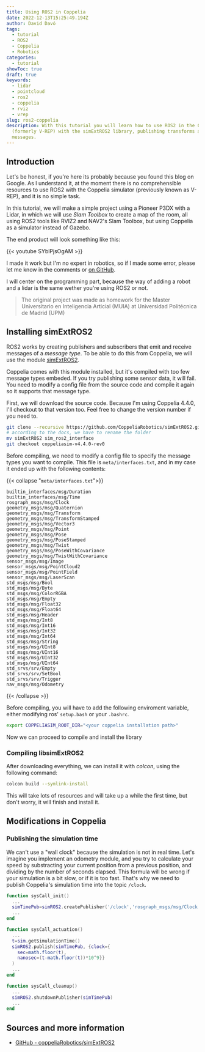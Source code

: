 ```yaml
---
title: Using ROS2 in Coppelia
date: 2022-12-13T15:25:49.194Z
author: David Davó
tags:
  - tutorial
  - ROS2
  - Coppelia
  - Robotics
categories:
  - tutorial
showToc: true
draft: true
keywords:
  - lidar
  - pointcloud
  - ros2
  - coppelia
  - rviz
  - vrep
slug: ros2-coppelia
description: With this tutorial you will learn how to use ROS2 in the Coppelia simulator
  (formerly V-REP) with the simExtROS2 library, publishing transforms and
  messages.
---
```


## Introduction

Let's be honest, if you're here its probably because you found this blog on Google.
As I understand it, at the moment there is no comprehensible resources to use
ROS2 with the Coppelia simulator (previously known as V-REP), and it is no simple task.

In this tutorial, we will make a simple project using a Pioneer P3DX with a Lidar, in which we
will use *Slam Toolbox* to create a map of the room, all using ROS2 tools like RVIZ2
and NAV2's Slam Toolbox, but using Coppelia as a simulator instead of Gazebo.

The end product will look something like this:

{{< youtube SYblPjsOgAM >}}

I made it work but I'm no expert in robotics, so if I made some error, please let
me know in the comments or [on GitHub](https://github.com/daviddavo/blog.ddavo.me).

I will center on the programming part, because the way of adding a robot and a lidar is the same wether you're using ROS2 or not.

> The original project was made as homework for the Master Universitario en Inteligencia Articial (MUIA) at Universidad Politécnica de Madrid (UPM)

## Installing simExtROS2

ROS2 works by creating publishers and subscribers that emit and receive messages of a _message type_. To be able to do this from Coppelia, we will use the module [simExtROS2](https://github.com/CoppeliaRobotics/simExtROS2).

Coppelia comes with this module installed, but it's compiled with too few message types embeded.
If you try publishing some sensor data, it will fail. You need to modify a config file from the source code and
compile it again so it supports that message type.

First, we will download the source code. Because I'm using Coppelia 4.4.0, I'll checkout to that version too. Feel free to change the version number if you need to.

```bash
git clone --recursive https://github.com/CoppeliaRobotics/simExtROS2.git
# according to the docs, we have to rename the folder
mv simExtROS2 sim_ros2_interface
git checkout coppeliasim-v4.4.0-rev0
```

Before compiling, we need to modify a config file to specify the message types you want to compile. This file is `meta/interfaces.txt`, and in my case it ended up with the following contents:

{{< collapse "`meta/interfaces.txt`">}}
```
builtin_interfaces/msg/Duration
builtin_interfaces/msg/Time
rosgraph_msgs/msg/Clock
geometry_msgs/msg/Quaternion
geometry_msgs/msg/Transform
geometry_msgs/msg/TransformStamped
geometry_msgs/msg/Vector3
geometry_msgs/msg/Point
geometry_msgs/msg/Pose
geometry_msgs/msg/PoseStamped
geometry_msgs/msg/Twist
geometry_msgs/msg/PoseWithCovariance
geometry_msgs/msg/TwistWithCovariance
sensor_msgs/msg/Image
sensor_msgs/msg/PointCloud2
sensor_msgs/msg/PointField
sensor_msgs/msg/LaserScan
std_msgs/msg/Bool
std_msgs/msg/Byte
std_msgs/msg/ColorRGBA
std_msgs/msg/Empty
std_msgs/msg/Float32
std_msgs/msg/Float64
std_msgs/msg/Header
std_msgs/msg/Int8
std_msgs/msg/Int16
std_msgs/msg/Int32
std_msgs/msg/Int64
std_msgs/msg/String
std_msgs/msg/UInt8
std_msgs/msg/UInt16
std_msgs/msg/UInt32
std_msgs/msg/UInt64
std_srvs/srv/Empty
std_srvs/srv/SetBool
std_srvs/srv/Trigger
nav_msgs/msg/Odometry
```
{{< /collapse >}}

Before compiling, you will have to add the following enviroment variable, either modifying ros' `setup.bash` or your `.bashrc`. 

```bash
export COPPELIASIM_ROOT_DIR="<your coppelia installation path>"
```

Now we can proceed to compile and install the library

### Compiling libsimExtROS2

After downloading everything, we can install it with _colcon_, using the following command:

```bash
colcon build --symlink-install
```

This will take lots of resources and will take up a while the first time, but don't worry, it will finish and install it.

## Modifications in Coppelia

### Publishing the simulation time

We can't use a "wall clock" because the simulation is not in real time. Let's imagine
you implement an odometry module, and you try to calculate your speed by substracting
your current position from a previous position, and dividing by the number of seconds
elapsed. This formula will be wrong if your simulation is a bit slow, or if it is too fast.
That's why we need to publish Coppelia's simulation time into the topic `/clock`.

```lua
function sysCall_init()
  ...
  simTimePub=simROS2.createPublisher('/clock','rosgraph_msgs/msg/Clock')
  ...
end

function sysCall_actuation()
  ...
  t=sim.getSimulationTime()
  simROS2.publish(simTimePub, {clock={
    sec=math.floor(t),
    nanosec=(t-math.floor(t))*10^9}}
  )
  ...
end

function sysCall_cleanup()
  ...
  simROS2.shutdownPublisher(simTimePub)
  ...
end
```

<!-- TODO: The tutorial on how to publish transforms -->

<!-- TODO: The tutorial on how to generate the URDF -->

<!-- TODO: The tutorial on how to publish lidar data using LaserScan -->

<!-- TODO: The tutorial on how to publish lidar data using PointCloud -->

<!-- TODO: The tutorial on how to use RVIZ2 -->
 
<!-- TODO: The tutorial on how to use a launch file -->
 
## Sources and more information
- [GitHub - coppeliaRobotics/simExtROS2](https://github.com/CoppeliaRobotics/simExtROS2)
 